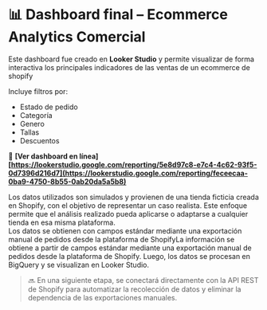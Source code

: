# 📊 Dashboard final – Ecommerce Analytics Comercial

Este dashboard fue creado en **Looker Studio** y permite visualizar de forma interactiva los principales indicadores de las ventas de un ecommerce de shopify

Incluye filtros por:
- Estado de pedido
- Categoría
- Genero
- Tallas
- Descuentos

🔗 **[Ver dashboard en línea] [https://lookerstudio.google.com/reporting/5e8d97c8-e7c4-4c62-93f5-0d7396d216d7](https://lookerstudio.google.com/reporting/feceecaa-0ba9-4750-8b55-0ab20da5a5b8)**

Los datos utilizados son simulados y provienen de una tienda ficticia creada en Shopify, con el objetivo de representar un caso realista. Este enfoque permite que el análisis realizado pueda aplicarse o adaptarse a cualquier tienda en esa misma plataforma.  
Los datos se obtienen con campos estándar mediante una exportación manual de pedidos desde la plataforma de ShopifyLa información se obtiene a partir de campos estándar mediante una exportación manual de pedidos desde la plataforma de Shopify.
Luego, los datos se procesan en BigQuery y se visualizan en Looker Studio.

> 🔜 En una siguiente etapa, se conectará directamente con la API REST de Shopify para automatizar la recolección de datos y eliminar la dependencia de las exportaciones manuales.
